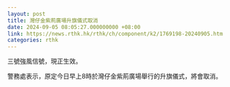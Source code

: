 ```yaml
---
layout: post
title: 灣仔金紫荊廣場升旗儀式取消
date: 2024-09-05 08:05:27.000000000 +08:00
link: https://news.rthk.hk/rthk/ch/component/k2/1769198-20240905.htm
categories: rthk
---
```


三號強風信號，現正生效。

警務處表示，原定今日早上8時於灣仔金紫荊廣場舉行的升旗儀式，將會取消。
